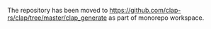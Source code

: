 The repository has been moved to https://github.com/clap-rs/clap/tree/master/clap_generate as part of monorepo workspace.
